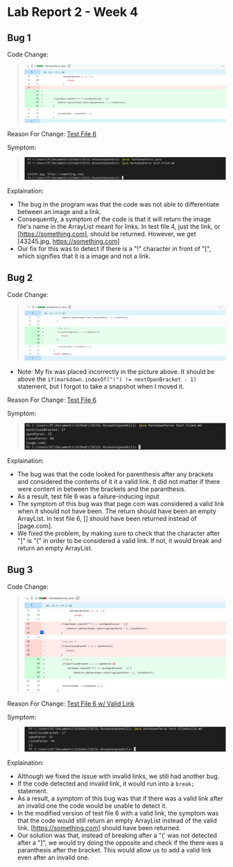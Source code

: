 Lab Report 2 - Week 4
=====================

Bug 1
-----------------
Code Change: 
> ![Image](lab2/Fix4.PNG)

Reason For Change: [Test File 6](https://github.com/immanuel-tran/CSE15L-RoseateSpoonbill/blob/main/test-file4.md)

Symptom:
> ![Image](lab2/Symp4.PNG) 

Explaination:
- The bug in the program was that the code was not able to differentiate between an image and a link.
- Consequently, a symptom of the code is that it will return the image file's name in the ArrayList meant for links. In test file 4, just the link, or [https://something.com], should be returned. However, we get [43245.jpg, https://something.com]
- Our fix for this was to detect if there is a "!" character in front of "[", which signifies that it is a image and not a link.

Bug 2
-------------------
Code Change: 
> ![Image](lab2/Fix6.PNG) 
- Note: My fix was placed incorrectly in the picture above. It should be above the `if(markdown.indexOf("!") != nextOpenBracket - 1)` statement, but I forgot to take a snapshot when I moved it.

Reason For Change: [Test File 6](https://github.com/immanuel-tran/CSE15L-RoseateSpoonbill/blob/main/test-file6.md)

Symptom:
> ![Image](lab2/Symp6.PNG) 

Explaination:
- The bug was that the code looked for parenthesis after any brackets and considered the contents of it it a valid link. It did not matter if there were content in between the brackets and the paranthesis.
- As a result, test file 6 was a failure-inducing input
- The symptom of this bug was that page.com was considered a valid link when it should not have been. The return should have been an empty ArrayList. In test file 6, [] should have been returned instead of [page.com].
- We fixed the problem, by making sure to check that the character after "]" is "(" in order to be considered a valid link. If not, it would break and return an empty ArrayList.

Bug 3
--------------------
Code Change: 
> ![Image](lab2/Fix6Valid.PNG) 

Reason For Change: [Test File 6 w/ Valid Link](https://github.com/immanuel-tran/CSE15L-RoseateSpoonbill/blob/main/test-file6Valid.md)

Symptom:
> ![Image](lab2/Symp6Valid.PNG) 

Explaination:
- Although we fixed the issue with invalid links, we still had another bug.
- If the code detected and invalid link, it would run into a `break;` statement.
- As a result, a symptom of this bug was that if there was a valid link after an invalid one the code would be unable to detect it.
- In the modified version of test file 6 with a valid link, the symptom was that the code would still return an empty ArrayList instead of the valid link. [https://something.com] should have been returned.
- Our solution was that, instead of breaking after a "(' was not detected after a "]", we would try doing the opposite and check if the there was a paranthesis after the bracket. This would allow us to add a valid link even after an invalid one.